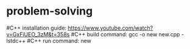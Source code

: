 # problem-solving

#C++ installation guide: https://www.youtube.com/watch?v=GxFiUEO_3zM&t=358s
#C++ build command: gcc -o new new.cpp -lstdc++
#C++ run command: new
